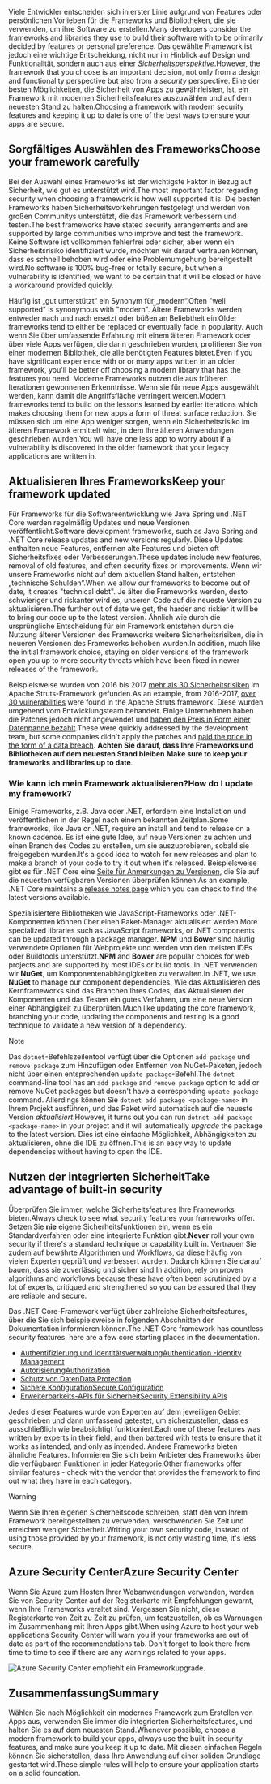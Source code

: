 <span data-ttu-id="9bd53-101">Viele Entwickler entscheiden sich in erster Linie aufgrund von Features oder persönlichen Vorlieben für die Frameworks und Bibliotheken, die sie verwenden, um ihre Software zu erstellen.</span><span class="sxs-lookup"><span data-stu-id="9bd53-101">Many developers consider the frameworks and libraries they use to build their software with to be primarily decided by features or personal preference.</span></span> <span data-ttu-id="9bd53-102">Das gewählte Framework ist jedoch eine wichtige Entscheidung, nicht nur im Hinblick auf Design und Funktionalität, sondern auch aus einer _Sicherheitsperspektive_.</span><span class="sxs-lookup"><span data-stu-id="9bd53-102">However, the framework that you choose is an important decision, not only from a design and functionality perspective but also from a _security_ perspective.</span></span> <span data-ttu-id="9bd53-103">Eine der besten Möglichkeiten, die Sicherheit von Apps zu gewährleisten, ist, ein Framework mit modernen Sicherheitsfeatures auszuwählen und auf dem neuesten Stand zu halten.</span><span class="sxs-lookup"><span data-stu-id="9bd53-103">Choosing a framework with modern security features and keeping it up to date is one of the best ways to ensure your apps are secure.</span></span>

## <a name="choose-your-framework-carefully"></a><span data-ttu-id="9bd53-104">Sorgfältiges Auswählen des Frameworks</span><span class="sxs-lookup"><span data-stu-id="9bd53-104">Choose your framework carefully</span></span>

<span data-ttu-id="9bd53-105">Bei der Auswahl eines Frameworks ist der wichtigste Faktor in Bezug auf Sicherheit, wie gut es unterstützt wird.</span><span class="sxs-lookup"><span data-stu-id="9bd53-105">The most important factor regarding security when choosing a framework is how well supported it is.</span></span> <span data-ttu-id="9bd53-106">Die besten Frameworks haben Sicherheitsvorkehrungen festgelegt und werden von großen Communitys unterstützt, die das Framework verbessern und testen.</span><span class="sxs-lookup"><span data-stu-id="9bd53-106">The best frameworks have stated security arrangements and are supported by large communities who improve and test the framework.</span></span> <span data-ttu-id="9bd53-107">Keine Software ist vollkommen fehlerfrei oder sicher, aber wenn ein Sicherheitsrisiko identifiziert wurde, möchten wir darauf vertrauen können, dass es schnell behoben wird oder eine Problemumgehung bereitgestellt wird.</span><span class="sxs-lookup"><span data-stu-id="9bd53-107">No software is 100% bug-free or totally secure, but when a vulnerability is identified, we want to be certain that it will be closed or have a workaround provided quickly.</span></span>

<span data-ttu-id="9bd53-108">Häufig ist „gut unterstützt“ ein Synonym für „modern“.</span><span class="sxs-lookup"><span data-stu-id="9bd53-108">Often "well supported" is synonymous with "modern".</span></span> <span data-ttu-id="9bd53-109">Ältere Frameworks werden entweder nach und nach ersetzt oder büßen an Beliebtheit ein.</span><span class="sxs-lookup"><span data-stu-id="9bd53-109">Older frameworks tend to either be replaced or eventually fade in popularity.</span></span> <span data-ttu-id="9bd53-110">Auch wenn Sie über umfassende Erfahrung mit einem älteren Framework oder über viele Apps verfügen, die darin geschrieben wurden, profitieren Sie von einer modernen Bibliothek, die alle benötigten Features bietet.</span><span class="sxs-lookup"><span data-stu-id="9bd53-110">Even if you have significant experience with or or many apps written in an older framework, you'll be better off choosing a modern library that has the features you need.</span></span> <span data-ttu-id="9bd53-111">Moderne Frameworks nutzen die aus früheren Iterationen gewonnenen Erkenntnisse. Wenn sie für neue Apps ausgewählt werden, kann damit die Angriffsfläche verringert werden.</span><span class="sxs-lookup"><span data-stu-id="9bd53-111">Modern frameworks tend to build on the lessons learned by earlier iterations which makes choosing them for new apps a form of threat surface reduction.</span></span> <span data-ttu-id="9bd53-112">Sie müssen sich um eine App weniger sorgen, wenn ein Sicherheitsrisiko im älteren Framework ermittelt wird, in dem Ihre älteren Anwendungen geschrieben wurden.</span><span class="sxs-lookup"><span data-stu-id="9bd53-112">You will have one less app to worry about if a vulnerability is discovered in the older framework that your legacy applications are written in.</span></span>

<!-- TODO: add link; Should we be pointing to other modules? -->
<!--
For more information on secure design and reducing threat surface, please see [Design For Security in Azure](../../design-for-security-in-azure/index.yml).
-->

## <a name="keep-your-framework-updated"></a><span data-ttu-id="9bd53-113">Aktualisieren Ihres Frameworks</span><span class="sxs-lookup"><span data-stu-id="9bd53-113">Keep your framework updated</span></span>

<span data-ttu-id="9bd53-114">Für Frameworks für die Softwareentwicklung wie Java Spring und .NET Core werden regelmäßig Updates und neue Versionen veröffentlicht.</span><span class="sxs-lookup"><span data-stu-id="9bd53-114">Software development frameworks, such as Java Spring and .NET Core release updates and new versions regularly.</span></span> <span data-ttu-id="9bd53-115">Diese Updates enthalten neue Features, entfernen alte Features und bieten oft Sicherheitsfixes oder Verbesserungen.</span><span class="sxs-lookup"><span data-stu-id="9bd53-115">These updates include new features, removal of old features, and often security fixes or improvements.</span></span> <span data-ttu-id="9bd53-116">Wenn wir unsere Frameworks nicht auf dem aktuellen Stand halten, entstehen „technische Schulden“.</span><span class="sxs-lookup"><span data-stu-id="9bd53-116">When we allow our frameworks to become out of date, it creates "technical debt".</span></span> <span data-ttu-id="9bd53-117">Je älter die Frameworks werden, desto schwieriger und riskanter wird es, unseren Code auf die neueste Version zu aktualisieren.</span><span class="sxs-lookup"><span data-stu-id="9bd53-117">The further out of date we get, the harder and riskier it will be to bring our code up to the latest version.</span></span> <span data-ttu-id="9bd53-118">Ähnlich wie durch die ursprüngliche Entscheidung für ein Framework entstehen durch die Nutzung älterer Versionen des Frameworks weitere Sicherheitsrisiken, die in neueren Versionen des Frameworks behoben wurden.</span><span class="sxs-lookup"><span data-stu-id="9bd53-118">In addition, much like the initial framework choice, staying on older versions of the framework open you up to more security threats which have been fixed in newer releases of the framework.</span></span>

<span data-ttu-id="9bd53-119">Beispielsweise wurden von 2016 bis 2017 [mehr als 30 Sicherheitsrisiken](https://www.cvedetails.com/product/6117/Apache-Struts.html?vendor_id=45) im Apache Struts-Framework gefunden.</span><span class="sxs-lookup"><span data-stu-id="9bd53-119">As an example, from 2016-2017, [over 30 vulnerabilities](https://www.cvedetails.com/product/6117/Apache-Struts.html?vendor_id=45) were found in the Apache Struts framework.</span></span> <span data-ttu-id="9bd53-120">Diese wurden umgehend vom Entwicklungsteam behandelt. Einige Unternehmen haben die Patches jedoch nicht angewendet und [haben den Preis in Form einer Datenpanne bezahlt](https://www.zdnet.com/article/equifax-confirms-apache-struts-flaw-it-failed-to-patch-was-to-blame-for-data-breach/).</span><span class="sxs-lookup"><span data-stu-id="9bd53-120">These were quickly addressed by the development team, but some companies didn't apply the patches and [paid the price in the form of a data breach](https://www.zdnet.com/article/equifax-confirms-apache-struts-flaw-it-failed-to-patch-was-to-blame-for-data-breach/).</span></span> <span data-ttu-id="9bd53-121">**Achten Sie darauf, dass Ihre Frameworks und Bibliotheken auf dem neuesten Stand bleiben**.</span><span class="sxs-lookup"><span data-stu-id="9bd53-121">**Make sure to keep your frameworks and libraries up to date**.</span></span>

### <a name="how-do-i-update-my-framework"></a><span data-ttu-id="9bd53-122">Wie kann ich mein Framework aktualisieren?</span><span class="sxs-lookup"><span data-stu-id="9bd53-122">How do I update my framework?</span></span>

<span data-ttu-id="9bd53-123">Einige Frameworks, z.B. Java oder .NET, erfordern eine Installation und veröffentlichen in der Regel nach einem bekannten Zeitplan.</span><span class="sxs-lookup"><span data-stu-id="9bd53-123">Some frameworks, like Java or .NET, require an install and tend to release on a known cadence.</span></span> <span data-ttu-id="9bd53-124">Es ist eine gute Idee, auf neue Versionen zu achten und einen Branch des Codes zu erstellen, um sie auszuprobieren, sobald sie freigegeben wurden.</span><span class="sxs-lookup"><span data-stu-id="9bd53-124">It's a good idea to watch for new releases and plan to make a branch of your code to try it out when it's released.</span></span> <span data-ttu-id="9bd53-125">Beispielsweise gibt es für .NET Core eine [Seite für Anmerkungen zu Versionen](https://github.com/dotnet/core/tree/master/release-notes), die Sie auf die neuesten verfügbaren Versionen überprüfen können.</span><span class="sxs-lookup"><span data-stu-id="9bd53-125">As an example, .NET Core maintains a [release notes page](https://github.com/dotnet/core/tree/master/release-notes) which you can check to find the latest versions available.</span></span>

<span data-ttu-id="9bd53-126">Spezialisiertere Bibliotheken wie JavaScript-Frameworks oder .NET-Komponenten können über einen Paket-Manager aktualisiert werden.</span><span class="sxs-lookup"><span data-stu-id="9bd53-126">More specialized libraries such as JavaScript frameworks, or .NET components can be updated through a package manager.</span></span> <span data-ttu-id="9bd53-127">**NPM** und **Bower** sind häufig verwendete Optionen für Webprojekte und werden von den meisten IDEs oder Buildtools unterstützt.</span><span class="sxs-lookup"><span data-stu-id="9bd53-127">**NPM** and **Bower** are popular choices for web projects and are supported by most IDEs or build tools.</span></span> <span data-ttu-id="9bd53-128">In .NET verwenden wir **NuGet**, um Komponentenabhängigkeiten zu verwalten.</span><span class="sxs-lookup"><span data-stu-id="9bd53-128">In .NET, we use **NuGet** to manage our component dependencies.</span></span> <span data-ttu-id="9bd53-129">Wie das Aktualisieren des Kernframeworks sind das Branchen Ihres Codes, das Aktualisieren der Komponenten und das Testen ein gutes Verfahren, um eine neue Version einer Abhängigkeit zu überprüfen.</span><span class="sxs-lookup"><span data-stu-id="9bd53-129">Much like updating the core framework, branching your code, updating the components and testing is a good technique to validate a new version of a dependency.</span></span>

> [!NOTE]
> <span data-ttu-id="9bd53-130">Das `dotnet`-Befehlszeilentool verfügt über die Optionen `add package` und `remove package` zum Hinzufügen oder Entfernen von NuGet-Paketen, jedoch nicht über einen entsprechenden `update package`-Befehl.</span><span class="sxs-lookup"><span data-stu-id="9bd53-130">The `dotnet` command-line tool has an `add package` and `remove package` option to add or remove NuGet packages but doesn't have a corresponding `update package` command.</span></span> <span data-ttu-id="9bd53-131">Allerdings können Sie `dotnet add package <package-name>` in Ihrem Projekt ausführen, und das Paket wird automatisch auf die neueste Version _aktualisiert_.</span><span class="sxs-lookup"><span data-stu-id="9bd53-131">However, it turns out you can run `dotnet add package <package-name>` in your project and it will automatically _upgrade_ the package to the latest version.</span></span> <span data-ttu-id="9bd53-132">Dies ist eine einfache Möglichkeit, Abhängigkeiten zu aktualisieren, ohne die IDE zu öffnen.</span><span class="sxs-lookup"><span data-stu-id="9bd53-132">This is an easy way to update dependencies without having to open the IDE.</span></span>

## <a name="take-advantage-of-built-in-security"></a><span data-ttu-id="9bd53-133">Nutzen der integrierten Sicherheit</span><span class="sxs-lookup"><span data-stu-id="9bd53-133">Take advantage of built-in security</span></span>

<span data-ttu-id="9bd53-134">Überprüfen Sie immer, welche Sicherheitsfeatures Ihre Frameworks bieten.</span><span class="sxs-lookup"><span data-stu-id="9bd53-134">Always check to see what security features your frameworks offer.</span></span> <span data-ttu-id="9bd53-135">Setzen Sie **nie** eigene Sicherheitsfunktionen ein, wenn es ein Standardverfahren oder eine integrierte Funktion gibt.</span><span class="sxs-lookup"><span data-stu-id="9bd53-135">**Never** roll your own security if there's a standard technique or capability built in.</span></span> <span data-ttu-id="9bd53-136">Vertrauen Sie zudem auf bewährte Algorithmen und Workflows, da diese häufig von vielen Experten geprüft und verbessert wurden. Dadurch können Sie darauf bauen, dass sie zuverlässig und sicher sind.</span><span class="sxs-lookup"><span data-stu-id="9bd53-136">In addition, rely on proven algorithms and workflows because these have often been scrutinized by a lot of experts, critiqued and strengthened so you can be assured that they are reliable and secure.</span></span>

<span data-ttu-id="9bd53-137">Das .NET Core-Framework verfügt über zahlreiche Sicherheitsfeatures, über die Sie sich beispielsweise in folgenden Abschnitten der Dokumentation informieren können.</span><span class="sxs-lookup"><span data-stu-id="9bd53-137">The .NET Core framework has countless security features, here are a few core starting places in the documentation.</span></span>
* [<span data-ttu-id="9bd53-138">Authentifizierung und Identitätsverwaltung</span><span class="sxs-lookup"><span data-stu-id="9bd53-138">Authentication -Identity Management</span></span>](https://docs.microsoft.com/en-us/aspnet/core/security/authentication/index?view=aspnetcore-2.1)
* [<span data-ttu-id="9bd53-139">Autorisierung</span><span class="sxs-lookup"><span data-stu-id="9bd53-139">Authorization</span></span>](https://docs.microsoft.com/en-us/aspnet/core/security/authorization/index?view=aspnetcore-2.1)
* [<span data-ttu-id="9bd53-140">Schutz von Daten</span><span class="sxs-lookup"><span data-stu-id="9bd53-140">Data Protection</span></span>](https://docs.microsoft.com/en-us/aspnet/core/security/data-protection/index?view=aspnetcore-2.1)
* [<span data-ttu-id="9bd53-141">Sichere Konfiguration</span><span class="sxs-lookup"><span data-stu-id="9bd53-141">Secure Configuration</span></span>](https://docs.microsoft.com/en-us/aspnet/core/security/data-protection/configuration/index?view=aspnetcore-2.1)
* [<span data-ttu-id="9bd53-142">Erweiterbarkeits-APIs für Sicherheit</span><span class="sxs-lookup"><span data-stu-id="9bd53-142">Security Extensibility APIs</span></span>](https://docs.microsoft.com/en-us/aspnet/core/security/data-protection/extensibility/index?view=aspnetcore-2.1)

<span data-ttu-id="9bd53-143">Jedes dieser Features wurde von Experten auf dem jeweiligen Gebiet geschrieben und dann umfassend getestet, um sicherzustellen, dass es ausschließlich wie beabsichtigt funktioniert.</span><span class="sxs-lookup"><span data-stu-id="9bd53-143">Each one of these features was written by experts in their field, and then battered with tests to ensure that it works as intended, and only as intended.</span></span> <span data-ttu-id="9bd53-144">Andere Frameworks bieten ähnliche Features. Informieren Sie sich beim Anbieter des Frameworks über die verfügbaren Funktionen in jeder Kategorie.</span><span class="sxs-lookup"><span data-stu-id="9bd53-144">Other frameworks offer similar features - check with the vendor that provides the framework to find out what they have in each category.</span></span>

> [!WARNING]
> <span data-ttu-id="9bd53-145">Wenn Sie Ihren eigenen Sicherheitscode schreiben, statt den von Ihrem Framework bereitgestellten zu verwenden, verschwenden Sie Zeit und erreichen weniger Sicherheit.</span><span class="sxs-lookup"><span data-stu-id="9bd53-145">Writing your own security code, instead of using those provided by your framework, is not only wasting time, it's less secure.</span></span>


## <a name="azure-security-center"></a><span data-ttu-id="9bd53-146">Azure Security Center</span><span class="sxs-lookup"><span data-stu-id="9bd53-146">Azure Security Center</span></span>

<span data-ttu-id="9bd53-147">Wenn Sie Azure zum Hosten Ihrer Webanwendungen verwenden, werden Sie von Security Center auf der Registerkarte mit Empfehlungen gewarnt, wenn Ihre Frameworks veraltet sind.  Vergessen Sie nicht, diese Registerkarte von Zeit zu Zeit zu prüfen, um festzustellen, ob es Warnungen im Zusammenhang mit Ihren Apps gibt.</span><span class="sxs-lookup"><span data-stu-id="9bd53-147">When using Azure to host your web applications Security Center will warn you if your frameworks are out of date as part of the recommendations tab.  Don't forget to look there from time to time to see if there are any warnings related to your apps.</span></span>

![Azure Security Center empfiehlt ein Frameworkupgrade.](../media-draft/ASCFramework.png)


## <a name="summary"></a><span data-ttu-id="9bd53-149">Zusammenfassung</span><span class="sxs-lookup"><span data-stu-id="9bd53-149">Summary</span></span>

<span data-ttu-id="9bd53-150">Wählen Sie nach Möglichkeit ein modernes Framework zum Erstellen von Apps aus, verwenden Sie immer die integrierten Sicherheitsfeatures, und halten Sie es auf dem neuesten Stand.</span><span class="sxs-lookup"><span data-stu-id="9bd53-150">Whenever possible, choose a modern framework to build your apps, always use the built-in security features, and make sure you keep it up to date.</span></span> <span data-ttu-id="9bd53-151">Mit diesen einfachen Regeln können Sie sicherstellen, dass Ihre Anwendung auf einer soliden Grundlage gestartet wird.</span><span class="sxs-lookup"><span data-stu-id="9bd53-151">These simple rules will help to ensure your application starts on a solid foundation.</span></span>
